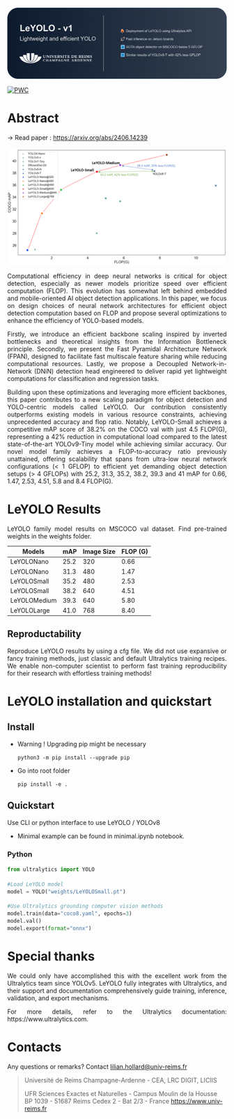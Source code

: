 ![alt text](gitimg/leyolo.png)

[![PWC](https://img.shields.io/endpoint.svg?url=https://paperswithcode.com/badge/leyolo-new-scalable-and-efficient-cnn/object-detection-on-coco)](https://paperswithcode.com/sota/object-detection-on-coco?p=leyolo-new-scalable-and-efficient-cnn)

# Abstract
-> Read paper : https://arxiv.org/abs/2406.14239

![alt text](gitimg/final.png)


<p align="justify">Computational efficiency in deep neural networks is critical for object detection, especially as newer models prioritize speed over efficient computation (FLOP). This evolution has somewhat left behind embedded and mobile-oriented AI object detection applications. In this paper, we focus on design choices of neural network architectures for efficient object detection computation based on FLOP and propose several optimizations to enhance the efficiency of YOLO-based models.</p>

<p align="justify">Firstly, we introduce an efficient backbone scaling inspired by inverted bottlenecks and theoretical insights from the Information Bottleneck principle. Secondly, we present the Fast Pyramidal Architecture Network (FPAN), designed to facilitate fast multiscale feature sharing while reducing computational resources. Lastly, we propose a Decoupled Network-in-Network (DNiN) detection head engineered to deliver rapid yet lightweight computations for classification and regression tasks.</p>

<p align="justify">Building upon these optimizations and leveraging more efficient backbones, this paper contributes to a new scaling paradigm for object detection and YOLO-centric models called LeYOLO. Our contribution consistently outperforms existing models in various resource constraints, achieving unprecedented accuracy and flop ratio. Notably, LeYOLO-Small achieves a competitive mAP score of 38.2% on the COCO val with just 4.5 FLOP(G), representing a 42% reduction in computational load compared to the latest state-of-the-art YOLOv9-Tiny model while achieving similar accuracy. Our novel model family achieves a FLOP-to-accuracy ratio previously unattained, offering scalability that spans from ultra-low neural network configurations (< 1 GFLOP) to efficient yet demanding object detection setups (> 4 GFLOPs) with 25.2, 31.3, 35.2, 38.2, 39.3 and 41 mAP for 0.66, 1.47, 2.53, 4.51, 5.8 and 8.4 FLOP(G).</p>




# LeYOLO Results

<p align="justify">LeYOLO family model results on MSCOCO val dataset. 
Find pre-trained weights in the weights folder.</p>


<p align="center">

| Models           | mAP | Image Size     | FLOP (G) |
|------------------|-----|----------------|----------|
|LeYOLONano        |25.2 | 320            | 0.66     |
|LeYOLONano        |31.3 | 480            | 1.47     |
|LeYOLOSmall       |35.2 | 480            | 2.53     |
|LeYOLOSmall       |38.2 | 640            | 4.51     |
|LeYOLOMedium      |39.3 | 640            | 5.80     |
|LeYOLOLarge       |41.0 | 768            | 8.40     |

</p>

## Reproductability


<p align="justify">
Reproduce LeYOLO results by using a cfg file.
We did not use expansive or fancy training methods, just classic and default Ultralytics training recipes.
We enable non-computer scientist to perform fast training reproducibility for their research with effortless training methods!
</p>

# LeYOLO installation and quickstart

## Install
- Warning ! Upgrading pip might be necessary 
	```
	python3 -m pip install --upgrade pip
	```
- Go into root folder
	```
	pip install -e .
	```

## Quickstart
Use CLI or python interface to use LeYOLO / YOLOv8

- Minimal example can be found in minimal.ipynb notebook.

### Python

```Python
from ultralytics import YOLO

#Load LeYOLO model
model = YOLO("weights/LeYOLOSmall.pt")

#Use Ultralytics grounding computer vision methods
model.train(data="coco8.yaml", epochs=3)
model.val()
model.export(format="onnx")
```


# Special thanks

<p align="justify">
We could only have accomplished this with the excellent work from the Ultralytics team since YOLOv5. LeYOLO fully integrates with Ultralytics, and their support and documentation comprehensively guide training, inference, validation, and export mechanisms.
</p>
<p align="justify">
For more details, refer to the Ultralytics documentation: https://www.ultralytics.com.
</p>


# Contacts
Any questions or remarks? Contact lilian.hollard@univ-reims.fr

> Université de Reims Champagne-Ardenne - CEA, LRC DIGIT, LICIIS
>
> UFR Sciences Exactes et Naturelles - Campus Moulin de la Housse
BP 1039 - 51687 Reims Cedex 2 - Bat 2/3 - France
https://www.univ-reims.fr

